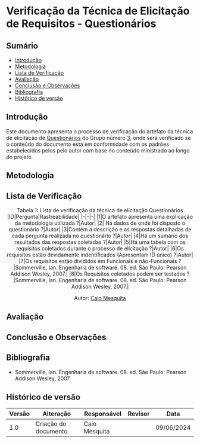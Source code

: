# Verificação da Técnica de Elicitação de Requisitos - Questionários

## Sumário
* [Introdução](#Introdução)
* [Metodologia](#Metodologia)
* [Lista de Verificação](#Lista-de-Verificação)
* [Avaliação](#Avaliação)
* [Conclusão e Observações](#Conclusão-e-Observações)
* [Bibliografia](#bibliografia)
* [Histórico de versão](#Histórico-de-versão)

## Introdução

Este documento apresenta o processo de verificação do artefato da técnica de elicitação de [Questionários]() do Grupo número [3](), onde será verificado se o conteúdo do documento está em conformidade com os padrões estabelecidos pelos pelo autor com base no conteúdo ministrado ao longo do projeto.

## Metodologia 




## Lista de Verificação

<center>

Tabela 1: Lista de verificação da técnica de elicitação Questionários
|ID|Pergunta|Rastreabilidade|
|-|-|-|
|1|O artefato apresenta uma explicação da metodologia utilizada ?|Autor|
|2| Há dados de onde foi disposto o questionário ?|Autor|
|3|Contém a descrição e as respostas detalhadas de cada pergunta realizada no questionário ?|Autor|
|4|Há um sumário dos resultados das respostas coletadas ?|Autor|
|5|Há uma tabela com os requisitos coletados durante o processo de elicitação ?|Autor|
|6|Os requisitos estão devidamente indentificados (Apresentam ID único) ?|Autor|
|7|Os requisitos estão divididos em Funcionais e não-Funcionais ?|Sommerville, Ian. Engenharia de software. 08. ed. São Paulo: Pearson Addison Wesley, 2007.|
|8|Os Requisitos coletados podem ser testados ?|Sommerville, Ian. Engenharia de software. 08. ed. São Paulo: Pearson Addison Wesley, 2007.|


Autor: [Caio Mesquita]() 

</center>


## Avaliação

## Conclusão e Observações

## Bibliografia

- Sommerville, Ian. Engenharia de software. 08. ed. São Paulo: Pearson Addison Wesley, 2007.



## Histórico de versão
| Versão | Alteração                           | Responsável     | Revisor         | Data       |
| ------ | ----------------------------------- | --------------- | --------------- | ---------- |
| 1.0    | Criação do documento                | Caio Mesquita   |  | 09/06/2024 |